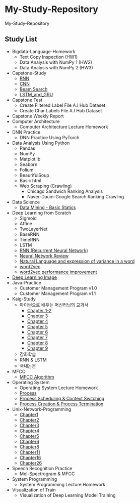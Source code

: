 # My-Study-Repository
 My-Study-Repository  
 
 ## Study List
 * Bigdata-Language-Homework  
   + Text Copy Inspection (HW1)  
   + Data Analysis with NumPy 1 (HW2)  
   + Data Analysis with NumPy 2 (HW3)  
 * Capstone-Study
   + [RNN](https://github.com/sh951011/My-Study-Repository/blob/master/Capstone-Study/RNN.pdf)
   + [CNN](https://github.com/sh951011/My-Study-Repository/blob/master/Capstone-Study/CNN.pdf)
   + [Beam Search](https://github.com/sh951011/My-Study-Repository/blob/master/Capstone-Study/BeamSearch.pdf)
   + [LSTM_and_GRU](https://github.com/sh951011/My-Study-Repository/blob/master/Capstone-Study/LSTM_and_GRU.pdf)
 * Capstone Test
   + Create Filtered Label File A.I Hub Dataset
   + Create Char Labels File A.I Hub Dataset
 * Capstone Weekly Report
 * Computer Architecture  
   + Computer Architecture Lecture Homework
* DNN Practice
   + DNN Practice Using PyTorch
* Data Analysis Using Python
   + Pandas
   + NumPy
   + Matplotlib
   + Seaborn
   + Folium
   + BeaurifulSoup
   + Basic html
   + Web Scraping (Crawling)
     + Chicago Sandwich Ranking Analysis
     + Naver-Daum-Google Search Ranking Crawling  
 * Data Science
   + [Data Mining - Basic Statics](https://blog.naver.com/sooftware/221740853982)
 * Deep Learning from Scratch
   + Sigmoid
   + Affine
   + TwoLayerNet
   + BaseRNN
   + TimeRNN
   + LSTM
   + [RNN (Recurrent Neural Network)](https://blog.naver.com/sooftware/221750172371)
   + [Neural Network Review](https://github.com/sh951011/My-Study-Repository/blob/master/Deep-Learning-from-Scratch-1_2/Presentation/DL_Chapter1.pdf)
   + [Natural Language and expression of variance in a word](https://github.com/sh951011/My-Study-Repository/blob/master/Deep-Learning-from-Scratch-1_2/Presentation/DL_Chaper2.pdf)
   + [word2vec](https://github.com/sh951011/My-Study-Repository/blob/master/Deep-Learning-from-Scratch-1_2/Presentation/DL_Chaper3.pdf)
   + [word2vec performance improvement](https://github.com/sh951011/My-Study-Repository/blob/master/Deep-Learning-from-Scratch-1_2/Presentation/DL_Chaper4.pdf)
 * [Deep Learning Image](https://github.com/sh951011/My-Study-Repository/blob/master/deeplearningimage.pdf)
* Java-Practice
   + Customer Management Program v1.0
   + Customer Management Program v1.1
* Kaig-Study
   + 파이썬으로 배우는 머신러닝의 교과서
     + [Chapter 1-2](https://github.com/sh951011/My-Study-Repository/tree/master/KAIG-Study/%ED%8C%8C%EC%9D%B4%EC%8D%AC%EC%9C%BC%EB%A1%9C%20%EB%B0%B0%EC%9A%B0%EB%8A%94%20%EB%A8%B8%EC%8B%A0%EB%9F%AC%EB%8B%9D%EC%9D%98%20%EA%B5%90%EA%B3%BC%EC%84%9C/Chapter1%2C2/%ED%8C%8C%EB%A8%B8%EA%B5%902%EC%9E%A5PPT_%EC%98%88%EC%A0%9C%EC%BD%94%EB%93%9C)
     + [Chapter 3](https://github.com/sh951011/My-Study-Repository/tree/master/KAIG-Study/%ED%8C%8C%EC%9D%B4%EC%8D%AC%EC%9C%BC%EB%A1%9C%20%EB%B0%B0%EC%9A%B0%EB%8A%94%20%EB%A8%B8%EC%8B%A0%EB%9F%AC%EB%8B%9D%EC%9D%98%20%EA%B5%90%EA%B3%BC%EC%84%9C/Chapter3)
     + [Chapter 4](https://github.com/sh951011/My-Study-Repository/tree/master/KAIG-Study/%ED%8C%8C%EC%9D%B4%EC%8D%AC%EC%9C%BC%EB%A1%9C%20%EB%B0%B0%EC%9A%B0%EB%8A%94%20%EB%A8%B8%EC%8B%A0%EB%9F%AC%EB%8B%9D%EC%9D%98%20%EA%B5%90%EA%B3%BC%EC%84%9C/Chapter4)
     + [Chapter 5](https://github.com/sh951011/My-Study-Repository/tree/master/KAIG-Study/%ED%8C%8C%EC%9D%B4%EC%8D%AC%EC%9C%BC%EB%A1%9C%20%EB%B0%B0%EC%9A%B0%EB%8A%94%20%EB%A8%B8%EC%8B%A0%EB%9F%AC%EB%8B%9D%EC%9D%98%20%EA%B5%90%EA%B3%BC%EC%84%9C/Chapter5)
     + [Chapter 6](https://github.com/sh951011/My-Study-Repository/tree/master/KAIG-Study/%ED%8C%8C%EC%9D%B4%EC%8D%AC%EC%9C%BC%EB%A1%9C%20%EB%B0%B0%EC%9A%B0%EB%8A%94%20%EB%A8%B8%EC%8B%A0%EB%9F%AC%EB%8B%9D%EC%9D%98%20%EA%B5%90%EA%B3%BC%EC%84%9C/Chapter6)
     + [Chapter 7](https://github.com/sh951011/My-Study-Repository/tree/master/KAIG-Study/%ED%8C%8C%EC%9D%B4%EC%8D%AC%EC%9C%BC%EB%A1%9C%20%EB%B0%B0%EC%9A%B0%EB%8A%94%20%EB%A8%B8%EC%8B%A0%EB%9F%AC%EB%8B%9D%EC%9D%98%20%EA%B5%90%EA%B3%BC%EC%84%9C/Chapter7)
     + [Chapter 8](https://github.com/sh951011/My-Study-Repository/tree/master/KAIG-Study/%ED%8C%8C%EC%9D%B4%EC%8D%AC%EC%9C%BC%EB%A1%9C%20%EB%B0%B0%EC%9A%B0%EB%8A%94%20%EB%A8%B8%EC%8B%A0%EB%9F%AC%EB%8B%9D%EC%9D%98%20%EA%B5%90%EA%B3%BC%EC%84%9C/Chapter8)
     + [Chapter 9](https://github.com/sh951011/My-Study-Repository/tree/master/KAIG-Study/%ED%8C%8C%EC%9D%B4%EC%8D%AC%EC%9C%BC%EB%A1%9C%20%EB%B0%B0%EC%9A%B0%EB%8A%94%20%EB%A8%B8%EC%8B%A0%EB%9F%AC%EB%8B%9D%EC%9D%98%20%EA%B5%90%EA%B3%BC%EC%84%9C/Chapter9)
   + 강화학습
   + RNN & LSTM
   + 국내논문
 * MFCC
   + [MFCC Algorithm](https://blog.naver.com/sooftware/221661644808)
* Operating System
   + Operating System Lecture Homework
   + [Process](https://blog.naver.com/sooftware/221740533107)
   + [Process Scheduling & Context Switching](https://blog.naver.com/sooftware/221740901909)
   + [Process Creation & Process Termination](https://blog.naver.com/sooftware/221744368058) 
 * Unix-Network-Programming
   + [Chapter1](https://github.com/sh951011/My-Study-Repository/blob/master/Unix-Network-Programming/Unix_Chapter1.pdf)
   + [Chapter2](https://github.com/sh951011/My-Study-Repository/blob/master/Unix-Network-Programming/Unix_Chapter2.pdf)
   + [Chapter3](https://github.com/sh951011/My-Study-Repository/blob/master/Unix-Network-Programming/Unix_Chapter3.pdf)
   + [Chapter4](https://github.com/sh951011/My-Study-Repository/blob/master/Unix-Network-Programming/Unix_Chapter4.pdf)
   + [Chapter5](https://github.com/sh951011/My-Study-Repository/blob/master/Unix-Network-Programming/Unix_Chapter5.pdf)
   + [Chapter6](https://github.com/sh951011/My-Study-Repository/blob/master/Unix-Network-Programming/Unix_Chapter6.pdf)
   + [Chapter8](https://github.com/sh951011/My-Study-Repository/blob/master/Unix-Network-Programming/Unix_Chapter8.pdf)
   + [Chapter11](https://github.com/sh951011/My-Study-Repository/blob/master/Unix-Network-Programming/Unix_Chapter11.pdf)
   + [Chapter16](https://github.com/sh951011/My-Study-Repository/blob/master/Unix-Network-Programming/Unix_Chapter16.pdf)
   + [Chapter26](https://github.com/sh951011/My-Study-Repository/blob/master/Unix-Network-Programming/Unix_Chapter26.pdf)
 * Speech Recognition Practice
   + Mel-Spectrogram & MFCC
 * System Programming
   + System Programming Lecture Homework
* Visualization of Train
   + Visualization of Deep Learning Model Training
